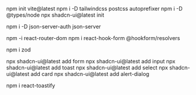 npm init vite@latest
npm i -D tailwindcss postcss autoprefixer
npm i -D @types/node
npx shadcn-ui@latest init

npm i -D json-server-auth json-server

npm -i react-router-dom
npm i react-hook-form @hookform/resolvers

npm i zod

npx shadcn-ui@latest add form
npx shadcn-ui@latest add input
npx shadcn-ui@latest add toast
npx shadcn-ui@latest add select
npx shadcn-ui@latest add card
npx shadcn-ui@latest add alert-dialog

npm i react-toastify
